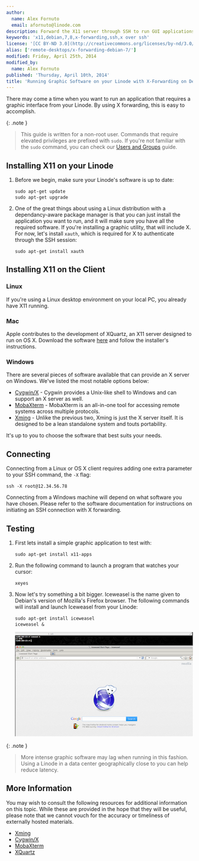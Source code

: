 ```yaml
---
author:
  name: Alex Fornuto
  email: afornuto@linode.com
description: Forward the X11 server through SSH to run GUI applications from your Linode
keywords: 'x11,debian,7,8,x-forwarding,ssh,x over ssh'
license: '[CC BY-ND 3.0](http://creativecommons.org/licenses/by-nd/3.0/us/)'
alias: ['remote-desktops/x-forwarding-debian-7/']
modified: Friday, April 25th, 2014
modified_by:
  name: Alex Fornuto
published: 'Thursday, April 10th, 2014'
title: 'Running Graphic Software on your Linode with X-Forwarding on Debian'
---
```


There may come a time when you want to run an application that requires a graphic interface from your Linode. By using X forwarding, this is easy to accomplish.

 {: .note }
>
> This guide is written for a non-root user. Commands that require elevated privileges are prefixed with `sudo`. If you're not familiar with the `sudo` command, you can check our [Users and Groups](/docs/tools-reference/linux-users-and-groups) guide.

Installing X11 on your Linode
-----------------------------

1.  Before we begin, make sure your Linode's software is up to date:

        sudo apt-get update
        sudo apt-get upgrade

2.  One of the great things about using a Linux distribution with a dependancy-aware package manager is that you can just install the application you want to run, and it will make sure you have all the required software. If you're installing a graphic utility, that will include X. For now, let's install `xauth`, which is required for X to authenticate through the SSH session:

        sudo apt-get install xauth

Installing X11 on the Client
----------------------------

### Linux

If you're using a Linux desktop environment on your local PC, you already have X11 running.

### Mac

Apple contributes to the development of XQuartz, an X11 server designed to run on OS X. Download the software [here](http://xquartz.macosforge.org/) and follow the installer's instructions.

### Windows

There are several pieces of software available that can provide an X server on Windows. We've listed the most notable options below:

-   [Cygwin/X](http://x.cygwin.com/) - Cygwin provides a Unix-like shell to Windows and can support an X server as well.
-   [MobaXterm](http://mobaxterm.mobatek.net/) - MobaXterm is an all-in-one tool for accessing remote systems across multiple protocols.
-   [Xming](http://www.straightrunning.com/XmingNotes/) - Unlike the previous two, Xming is just the X server itself. It is designed to be a lean standalone system and touts portability.

It's up to you to choose the software that best suits your needs.

Connecting
----------

Connecting from a Linux or OS X client requires adding one extra parameter to your SSH command, the `-X` flag:

    ssh -X root@12.34.56.78

Connecting from a Windows machine will depend on what software you have chosen. Please refer to the software documentation for instructions on initiating an SSH connection with X forwarding.

Testing
-------

1.  First lets install a simple graphic application to test with:

        sudo apt-get install x11-apps

2.  Run the following command to launch a program that watches your cursor:

        xeyes

3.  Now let's try something a bit bigger. Iceweasel is the name given to Debian's version of Mozilla's Firefox browser. The following commands will install and launch Iceweasel from your Linode:

        sudo apt-get install iceweasel
        iceweasel &

    [![Iceweasel, running on a Linode](/docs/assets/1632-xforwarding3_small.png)](/docs/assets/1633-xforwarding_3.png)

 {: .note }
>
> More intense graphic software may lag when running in this fashion. Using a Linode in a data center geographically close to you can help reduce latency.

More Information
----------------

You may wish to consult the following resources for additional information on this topic. While these are provided in the hope that they will be useful, please note that we cannot vouch for the accuracy or timeliness of externally hosted materials.

- [Xming](http://www.straightrunning.com/XmingNotes/)
- [Cygwin/X](http://x.cygwin.com/)
- [MobaXterm](http://mobaxterm.mobatek.net/)
- [XQuartz](http://xquartz.macosforge.org/)



